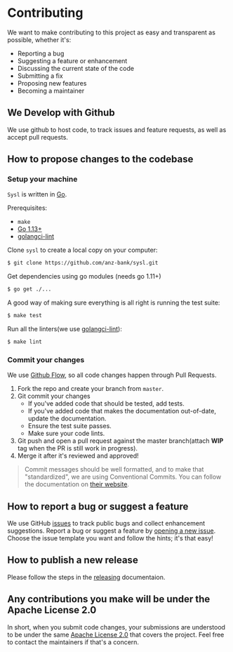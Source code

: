 # Contributing

We want to make contributing to this project as easy and transparent as possible, whether it's:

- Reporting a bug
- Suggesting a feature or enhancement
- Discussing the current state of the code
- Submitting a fix
- Proposing new features
- Becoming a maintainer

## We Develop with Github
We use github to host code, to track issues and feature requests, as well as accept pull requests.


## How to propose changes to the codebase

### Setup your machine

`Sysl` is written in [Go](https://golang.org/).

Prerequisites:

- `make`
- [Go 1.13+](https://golang.org/doc/install)
- [golangci-lint](https://github.com/golangci/golangci-lint)

Clone `sysl` to create a local copy on your computer:

```sh
$ git clone https://github.com/anz-bank/sysl.git
```

Get dependencies using go modules (needs go 1.11+)

```sh
$ go get ./...
```

A good way of making sure everything is all right is running the test suite:

```sh
$ make test
```

Run all the linters(we use [golangci-lint](https://github.com/golangci/golangci-lint)):

```sh
$ make lint
```

### Commit your changes

We use [Github Flow](https://guides.github.com/introduction/flow/index.html), so all code changes happen through Pull Requests.

1. Fork the repo and create your branch from `master`.
2. Git commit your changes
	* If you've added code that should be tested, add tests.
	* If you've added code that makes the documentation out-of-date, update the documentation.
	* Ensure the test suite passes.
	* Make sure your code lints.
3. Git push and open a pull request against the master branch(attach **WIP** tag when the PR is still work in progress).
4. Merge it after it's reviewed and approved!

> Commit messages should be well formatted, and to make that "standardized", we are using Conventional Commits.
You can follow the documentation on [their website](https://www.conventionalcommits.org).

## How to report a bug or suggest a feature
We use GitHub [issues](https://github.com/anz-bank/sysl/issues) to track public bugs and collect enhancement suggestions. Report a bug or suggest a feature by [opening a new issue](https://github.com/anz-bank/sysl/issues/new/choose). Choose the issue template you want and follow the hints; it's that easy!

## How to publish a new release

Please follow the steps in the [releasing](releasing.md) documentaion.


## Any contributions you make will be under the Apache License 2.0
In short, when you submit code changes, your submissions are understood to be under the same [Apache License 2.0](https://github.com/anz-bank/sysl/blob/master/LICENSE) that covers the project. Feel free to contact the maintainers if that's a concern.
